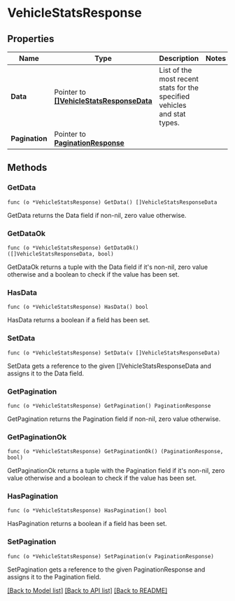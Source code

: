 # VehicleStatsResponse

## Properties

Name | Type | Description | Notes
------------ | ------------- | ------------- | -------------
**Data** | Pointer to [**[]VehicleStatsResponseData**](VehicleStatsResponse_data.md) | List of the most recent stats for the specified vehicles and stat types. | 
**Pagination** | Pointer to [**PaginationResponse**](paginationResponse.md) |  | 

## Methods

### GetData

`func (o *VehicleStatsResponse) GetData() []VehicleStatsResponseData`

GetData returns the Data field if non-nil, zero value otherwise.

### GetDataOk

`func (o *VehicleStatsResponse) GetDataOk() ([]VehicleStatsResponseData, bool)`

GetDataOk returns a tuple with the Data field if it's non-nil, zero value otherwise
and a boolean to check if the value has been set.

### HasData

`func (o *VehicleStatsResponse) HasData() bool`

HasData returns a boolean if a field has been set.

### SetData

`func (o *VehicleStatsResponse) SetData(v []VehicleStatsResponseData)`

SetData gets a reference to the given []VehicleStatsResponseData and assigns it to the Data field.

### GetPagination

`func (o *VehicleStatsResponse) GetPagination() PaginationResponse`

GetPagination returns the Pagination field if non-nil, zero value otherwise.

### GetPaginationOk

`func (o *VehicleStatsResponse) GetPaginationOk() (PaginationResponse, bool)`

GetPaginationOk returns a tuple with the Pagination field if it's non-nil, zero value otherwise
and a boolean to check if the value has been set.

### HasPagination

`func (o *VehicleStatsResponse) HasPagination() bool`

HasPagination returns a boolean if a field has been set.

### SetPagination

`func (o *VehicleStatsResponse) SetPagination(v PaginationResponse)`

SetPagination gets a reference to the given PaginationResponse and assigns it to the Pagination field.


[[Back to Model list]](../README.md#documentation-for-models) [[Back to API list]](../README.md#documentation-for-api-endpoints) [[Back to README]](../README.md)


